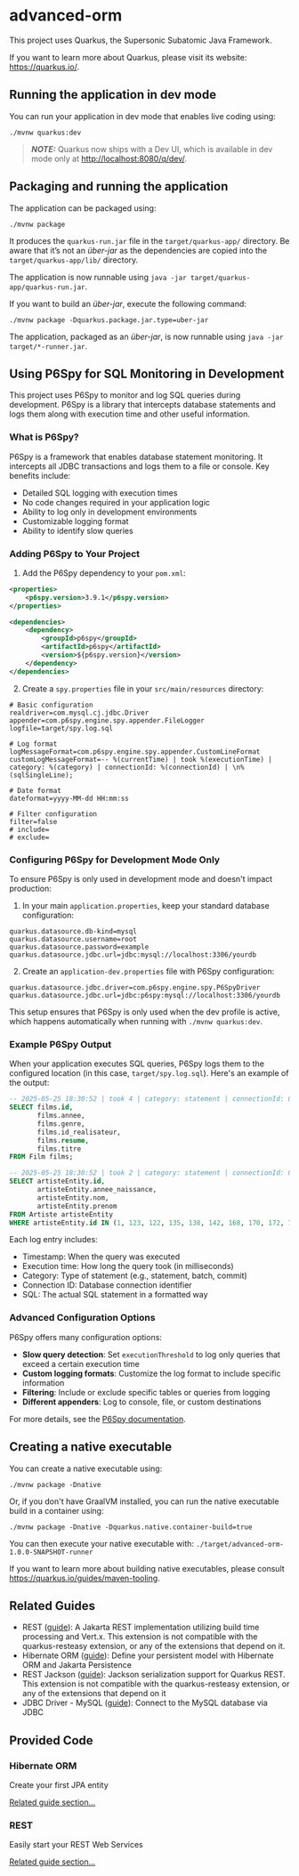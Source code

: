# advanced-orm

This project uses Quarkus, the Supersonic Subatomic Java Framework.

If you want to learn more about Quarkus, please visit its website: <https://quarkus.io/>.

## Running the application in dev mode

You can run your application in dev mode that enables live coding using:

```shell script
./mvnw quarkus:dev
```

> **_NOTE:_**  Quarkus now ships with a Dev UI, which is available in dev mode only at <http://localhost:8080/q/dev/>.

## Packaging and running the application

The application can be packaged using:

```shell script
./mvnw package
```

It produces the `quarkus-run.jar` file in the `target/quarkus-app/` directory.
Be aware that it’s not an _über-jar_ as the dependencies are copied into the `target/quarkus-app/lib/` directory.

The application is now runnable using `java -jar target/quarkus-app/quarkus-run.jar`.

If you want to build an _über-jar_, execute the following command:

```shell script
./mvnw package -Dquarkus.package.jar.type=uber-jar
```

The application, packaged as an _über-jar_, is now runnable using `java -jar target/*-runner.jar`.

## Using P6Spy for SQL Monitoring in Development

This project uses P6Spy to monitor and log SQL queries during development. P6Spy is a library that intercepts database statements and logs them along with execution time and other useful information.

### What is P6Spy?

P6Spy is a framework that enables database statement monitoring. It intercepts all JDBC transactions and logs them to a file or console. Key benefits include:

- Detailed SQL logging with execution times
- No code changes required in your application logic
- Ability to log only in development environments
- Customizable logging format
- Ability to identify slow queries

### Adding P6Spy to Your Project

1. Add the P6Spy dependency to your `pom.xml`:

```xml
<properties>
    <p6spy.version>3.9.1</p6spy.version>
</properties>

<dependencies>
    <dependency>
        <groupId>p6spy</groupId>
        <artifactId>p6spy</artifactId>
        <version>${p6spy.version}</version>
    </dependency>
</dependencies>
```

2. Create a `spy.properties` file in your `src/main/resources` directory:

```properties
# Basic configuration
realdriver=com.mysql.cj.jdbc.Driver
appender=com.p6spy.engine.spy.appender.FileLogger
logfile=target/spy.log.sql

# Log format
logMessageFormat=com.p6spy.engine.spy.appender.CustomLineFormat
customLogMessageFormat=-- %(currentTime) | took %(executionTime) | category: %(category) | connectionId: %(connectionId) | \n%(sqlSingleLine);

# Date format
dateformat=yyyy-MM-dd HH:mm:ss

# Filter configuration
filter=false
# include=
# exclude=
```

### Configuring P6Spy for Development Mode Only

To ensure P6Spy is only used in development mode and doesn't impact production:

1. In your main `application.properties`, keep your standard database configuration:

```properties
quarkus.datasource.db-kind=mysql
quarkus.datasource.username=root
quarkus.datasource.password=example
quarkus.datasource.jdbc.url=jdbc:mysql://localhost:3306/yourdb
```

2. Create an `application-dev.properties` file with P6Spy configuration:

```properties
quarkus.datasource.jdbc.driver=com.p6spy.engine.spy.P6SpyDriver
quarkus.datasource.jdbc.url=jdbc:p6spy:mysql://localhost:3306/yourdb
```

This setup ensures that P6Spy is only used when the dev profile is active, which happens automatically when running with `./mvnw quarkus:dev`.

### Example P6Spy Output

When your application executes SQL queries, P6Spy logs them to the configured location (in this case, `target/spy.log.sql`). Here's an example of the output:

```sql
-- 2025-05-25 18:30:52 | took 4 | category: statement | connectionId: 0 |
SELECT films.id,
       films.annee,
       films.genre,
       films.id_realisateur,
       films.resume,
       films.titre
FROM Film films;

-- 2025-05-25 18:30:52 | took 2 | category: statement | connectionId: 0 |
SELECT artisteEntity.id,
       artisteEntity.annee_naissance,
       artisteEntity.nom,
       artisteEntity.prenom
FROM Artiste artisteEntity
WHERE artisteEntity.id IN (1, 123, 122, 135, 138, 142, 168, 170, 172, 79, 81, 83, 219, 91, 101, 111);
```

Each log entry includes:
- Timestamp: When the query was executed
- Execution time: How long the query took (in milliseconds)
- Category: Type of statement (e.g., statement, batch, commit)
- Connection ID: Database connection identifier
- SQL: The actual SQL statement in a formatted way

### Advanced Configuration Options

P6Spy offers many configuration options:

- **Slow query detection**: Set `executionThreshold` to log only queries that exceed a certain execution time
- **Custom logging formats**: Customize the log format to include specific information
- **Filtering**: Include or exclude specific tables or queries from logging
- **Different appenders**: Log to console, file, or custom destinations

For more details, see the [P6Spy documentation](https://p6spy.readthedocs.io/en/latest/configandusage.html).

## Creating a native executable

You can create a native executable using:

```shell script
./mvnw package -Dnative
```

Or, if you don't have GraalVM installed, you can run the native executable build in a container using:

```shell script
./mvnw package -Dnative -Dquarkus.native.container-build=true
```

You can then execute your native executable with: `./target/advanced-orm-1.0.0-SNAPSHOT-runner`

If you want to learn more about building native executables, please consult <https://quarkus.io/guides/maven-tooling>.

## Related Guides

- REST ([guide](https://quarkus.io/guides/rest)): A Jakarta REST implementation utilizing build time processing and Vert.x. This extension is not compatible with the quarkus-resteasy extension, or any of the extensions that depend on it.
- Hibernate ORM ([guide](https://quarkus.io/guides/hibernate-orm)): Define your persistent model with Hibernate ORM and Jakarta Persistence
- REST Jackson ([guide](https://quarkus.io/guides/rest#json-serialisation)): Jackson serialization support for Quarkus REST. This extension is not compatible with the quarkus-resteasy extension, or any of the extensions that depend on it
- JDBC Driver - MySQL ([guide](https://quarkus.io/guides/datasource)): Connect to the MySQL database via JDBC

## Provided Code

### Hibernate ORM

Create your first JPA entity

[Related guide section...](https://quarkus.io/guides/hibernate-orm)



### REST

Easily start your REST Web Services

[Related guide section...](https://quarkus.io/guides/getting-started-reactive#reactive-jax-rs-resources)
